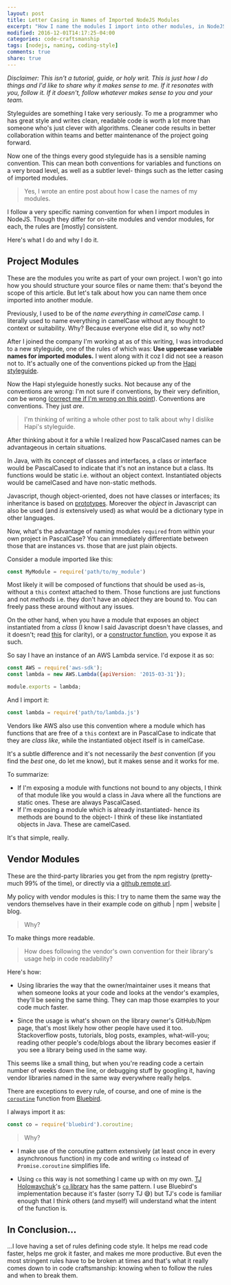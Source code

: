 ```yaml
---
layout: post
title: Letter Casing in Names of Imported NodeJS Modules
excerpt: "How I name the modules I import into other modules, in NodeJS."
modified: 2016-12-01T14:17:25-04:00
categories: code-craftsmanship
tags: [nodejs, naming, coding-style]
comments: true
share: true
---
```


*Disclaimer: This isn't a tutorial, guide, or holy writ. This is just how I do things and I'd like to share why it makes sense to me. If it resonates with you, follow it. If it doesn't, follow whatever makes sense to you and your team.*

Styleguides are something I take very seriously. To me a programmer who has great style and writes clean, readable code is worth a lot more than someone who's just clever with algorithms. Cleaner code results in better collaboration within teams and better maintenance of the project going forward.

Now one of the things every good styleguide has is a sensible naming convention. This can mean both conventions for variables and functions on a very broad level, as well as a subtler level- things such as the letter casing of imported modules.

> Yes, I wrote an entire post about how I case the names of my modules.

I follow a very specific naming convention for when I import modules in NodeJS. Though they differ for on-site modules and vendor modules, for each, the rules are [mostly] consistent.

Here's what I do and why I do it.

## Project Modules

These are the modules you write as part of your own project. I won't go into how you should structure your source files or name them: that's beyond the scope of this article. But let's talk about how you can name them once imported into another module.

Previously, I used to be of the *name everything in camelCase* camp. I literally used to name everything in camelCase without any thought to context or suitability. Why? Because everyone else did it, so why not?

After I joined the company I'm working at as of this writing, I was introduced to a new styleguide, one of the rules of which was: **Use uppercase variable names for imported modules.** I went along with it coz I did not see a reason not to. It's actually one of the conventions picked up from the [Hapi styleguide](http://hapijs.com/styleguide).

Now the Hapi styleguide honestly sucks. Not because any of the conventions are wrong: I'm not sure if conventions, by their very definition, *can* be wrong ([correct me if I'm wrong on this point](mailto:shuvophoenix@gmail.com)). Conventions are conventions. They just *are*.

> I'm thinking of writing a whole other post to talk about why I dislike Hapi's styleguide.

After thinking about it for a while I realized how PascalCased names can be advantageous in certain situations.

In Java, with its concept of classes and interfaces, a class or interface would be PascalCased to indicate that it's not an instance but a class. Its functions would be static i.e. without an object context. Instantiated objects would be camelCased and have non-static methods.

Javascript, though object-oriented, does not have classes or interfaces; its inheritance is based on [prototypes](http://javascriptissexy.com/javascript-prototype-in-plain-detailed-language/). Moreover the *object* in Javascript can also be used (and *is* extensively used) as what would be a dictionary type in other languages.

Now, what's the advantage of naming modules `required` from within your own project in PascalCase? You can immediately differentiate between those that are instances vs. those that are just plain objects.

Consider a module imported like this:

```javascript
const MyModule = require('path/to/my_module')
```

Most likely it will be composed of functions that should be used as-is, without a `this` context attached to them. Those functions are just functions and not *methods* i.e. they don't have an *object* they are bound to. You can freely pass these around without any issues.

On the other hand, when you have a module that exposes an object instantiated from a  *class* (I know I said Javascript doesn't have classes, and it doesn't; read [this](https://developer.mozilla.org/en/docs/Web/JavaScript/Reference/Classes) for clarity), or a [constructor function](https://developer.mozilla.org/en-US/docs/Web/JavaScript/Reference/Global_Objects/Object/constructor), you expose it as such.

So say I have an instance of an AWS Lambda service. I'd expose it as so:

```javascript
const AWS = require('aws-sdk');
const lambda = new AWS.Lambda({apiVersion: '2015-03-31'});

module.exports = lambda;
```

And I import it:

```javascript
const lambda = require('path/to/lambda.js')
```

Vendors like AWS also use this convention where a module which has functions that are free of a `this` context are in PascalCase to indicate that they are *class like*, while the instantiated object itself is in camelCase.

It's a subtle difference and it's not necessarily the *best* convention (if you find the *best* one, do let me know), but it makes sense and it works for me.

To summarize:

- If I'm exposing a module with functions not bound to any objects, I think of that module like you would a class in Java where all the functions are static ones. These are always PascalCased.
- If I'm exposing a module which is already instantiated- hence its methods are bound to the object- I think of these like instantiated objects in Java. These are camelCased.

It's that simple, really.

## Vendor Modules

These are the third-party libraries you get from the npm registry (pretty-much 99% of the time), or directly via a [github remote url](http://stackoverflow.com/a/17509764/2584375).

My policy with vendor modules is this: I try to name them the same way the vendors themselves have in their example code on github | npm | website | blog.

> Why?

To make things more readable.

> How does following the vendor's own convention for their library's usage help in code readability?

Here's how:

- Using libraries the way that the owner/maintainer uses it means that when someone looks at your code and looks at the vendor's examples, they'll be seeing the same thing. They can map those examples to your code much faster.

- Since the usage is what's shown on the library owner's GitHub/Npm page, that's most likely how other people have used it too. Stackoverflow posts, tutorials, blog posts, examples, what-will-you; reading other people's code/blogs about the library becomes easier if you see a library being used in the same way.

This seems like a small thing, but when you're reading code a certain number of weeks down the line, or debugging stuff by googling it, having vendor libraries named in the same way everywhere really helps.

There are exceptions to every rule, of course, and one of mine is the [`coroutine`](http://bluebirdjs.com/docs/api/promise.coroutine.html) function from [Bluebird](http://bluebirdjs.com/).

I always import it as:

```javascript
const co = require('bluebird').coroutine;
```

> Why?

- I make use of the coroutine pattern extensively (at least once in every asynchronous function) in my code and writing `co` instead of `Promise.coroutine` simplifies life.

- Using `co` this way is not something I came up with on my own. [TJ Holowaychuk](https://github.com/tj)'s [`co` library](https://github.com/tj/co) has the same pattern. I use Bluebird's implementation because it's faster (sorry TJ &#x1f605;) but TJ's code is familiar enough that I think others (and myself) will understand what the intent of the function is.

## In Conclusion...

...I love having a set of rules defining code style. It helps me read code faster, helps me grok it faster, and makes me more productive. But even the most stringent rules have to be broken at times and that's what it really comes down to in code craftsmanship: knowing when to follow the rules and when to break them.
